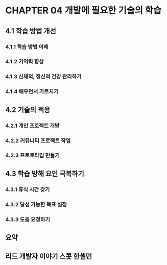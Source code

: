 # CHAPTER 04 개발에 필요한 기술의 학습

## 4.1 학습 방법 개선

### 4.1.1 학습 방법 이해

### 4.1.2 기억력 향상

### 4.1.3 신체적, 정신적 건강 관리하기

### 4.1.4 배우면서 가르치기

## 4.2 기술의 적용

### 4.2.1 개인 프로젝트 개발

### 4.2.2 커뮤니티 프로젝트 작업

### 4.2.3 프로토타입 만들기

## 4.3 학습 방해 요인 극복하기

### 4.3.1 휴식 시간 갖기

### 4.3.2 달성 가능한 목표 설정

### 4.3.3 도움 요청하기

## 요약

## 리드 개발자 이야기 스콧 한셀먼
